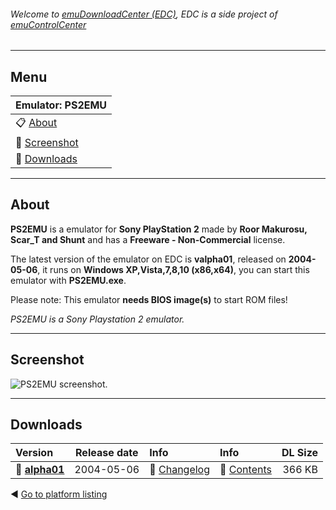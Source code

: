 ###### Welcome to [emuDownloadCenter (EDC)](https://github.com/PhoenixInteractiveNL/emuDownloadCenter/wiki/), EDC is a side project of [emuControlCenter](https://github.com/PhoenixInteractiveNL/emuControlCenter/wiki/)
***
## Menu
| **Emulator: PS2EMU** |
|:---------|
| :clipboard: [About](#about) |
| :sunrise: [Screenshot](#screenshot) |
| :floppy_disk: [Downloads](#downloads) |
***
## About
**PS2EMU** is a emulator for **Sony PlayStation 2** made by **Roor Makurosu, Scar_T and Shunt** and has a **Freeware - Non-Commercial** license.

The latest version of the emulator on EDC is **valpha01**, released on **2004-05-06**, it runs on **Windows XP,Vista,7,8,10 (x86,x64)**, you can start this emulator with **PS2EMU.exe**.

Please note: This emulator **needs BIOS image(s)** to start ROM files!

_PS2EMU is a Sony Playstation 2 emulator._
***
## Screenshot
![](https://raw.githubusercontent.com/PhoenixInteractiveNL/emuDownloadCenter/master/hooks/ps2emu/screen.jpg "PS2EMU screenshot.")
***
## Downloads
| Version  | Release date  | Info       | Info       | DL Size    |
|:---------|:-------------:|:-----------|:-----------|-----------:|
| :floppy_disk: [**alpha01**](https://github.com/PhoenixInteractiveNL/edc-repo0005/raw/master/ps2emu/alpha01.7z) | 2004-05-06 | :page_facing_up: [Changelog](https://github.com/PhoenixInteractiveNL/edc-repo0005/blob/master/ps2emu/alpha01_changelog.txt) | :mag_right: [Contents](https://github.com/PhoenixInteractiveNL/edc-repo0005/blob/master/ps2emu/alpha01_contents.txt) | 366 KB |

:arrow_backward: [Go to platform listing](https://github.com/PhoenixInteractiveNL/emuDownloadCenter/wiki/EDC-Platform-List)

